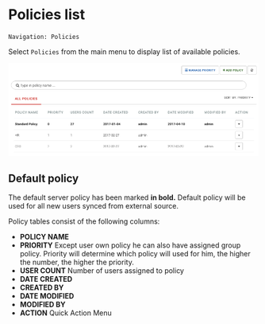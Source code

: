 # Policies list

```text
Navigation: Policies
```

Select `Policies` from the main menu to display list of available policies.

![](../../.gitbook/assets/policy_list%20%281%29.png)

## Default policy

The default server policy has been marked **in bold.** Default policy will be used for all new users synced from external source.

Policy tables consist of the following columns:

* **POLICY NAME**
* **PRIORITY** Except user own policy he can also have assigned group policy. Priority will determine which policy will used for him, the higher the number, the higher the priority.
* **USER COUNT** Number of users assigned to policy
* **DATE CREATED**
* **CREATED BY**
* **DATE MODIFIED**
* **MODIFIED BY**
* **ACTION** Quick Action Menu


